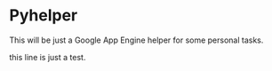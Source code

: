 Pyhelper
========

This will be just a Google App Engine helper for some personal tasks.

this line is just a test.
